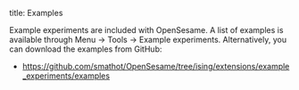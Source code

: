 title: Examples

Example experiments are included with OpenSesame. A list of examples is available through Menu → Tools → Example experiments. Alternatively, you can download the examples from GitHub:

- <https://github.com/smathot/OpenSesame/tree/ising/extensions/example_experiments/examples>
